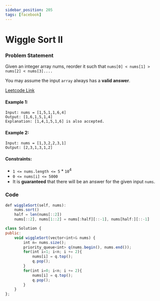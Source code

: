 ```yaml
---
sidebar_position: 205
tags: [facebook]
---
```


# Wiggle Sort II

### Problem Statement

Given an integer array nums, reorder it such that `nums[0] < nums[1] > nums[2] < nums[3]....`

You may assume the input `array` always has a **valid answer**.

[Leetcode Link](https://leetcode.com/problems/wiggle-sort-ii/)

#### Example 1:

```
Input: nums = [1,5,1,1,6,4]
Output: [1,6,1,5,1,4]
Explanation: [1,4,1,5,1,6] is also accepted.
```

#### Example 2:

```
Input: nums = [1,3,2,2,3,1]
Output: [2,3,1,3,1,2]
```

#### Constraints:

- `1 <= nums.length <= 5` \* `10`<sup>4</sup>
- `0 <= nums[i] <= 5000`
- It is **guaranteed** that there will be an answer for the given input `nums`.

### Code

```jsx title="Python"
def wiggleSort(self, nums):
    nums.sort()
    half = len(nums[::2])
    nums[::2], nums[1::2] = nums[:half][::-1], nums[half:][::-1]
```

```jsx title="C++"
class Solution {
public:
    void wiggleSort(vector<int>& nums) {
        int n= nums.size();
        priority_queue<int> q(nums.begin(), nums.end());
        for(int i=1; i<n; i += 2){
            nums[i] = q.top();
            q.pop();
        }
        for(int i=0; i<n; i += 2){
            nums[i] = q.top();
            q.pop();
        }
    }
};
```
